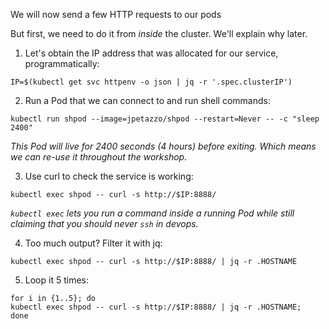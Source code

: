 

We will now send a few HTTP requests to our pods

But first, we need to do it from *inside* the cluster. We'll explain why later.

1. Let's obtain the IP address that was allocated for our service, programmatically:

```execute
IP=$(kubectl get svc httpenv -o json | jq -r '.spec.clusterIP')
```

2. Run a Pod that we can connect to and run shell commands:

```execute
kubectl run shpod --image=jpetazzo/shpod --restart=Never -- -c "sleep 2400"
```

*This Pod will live for 2400 seconds (4 hours) before exiting. Which means we can re-use it throughout the workshop.*

3. Use curl to check the service is working:

```execute
kubectl exec shpod -- curl -s http://$IP:8888/
```

*`kubectl exec` lets you run a command inside a running Pod while still claiming that you should never `ssh` in devops.*

4. Too much output? Filter it with jq:

```execute
kubectl exec shpod -- curl -s http://$IP:8888/ | jq -r .HOSTNAME
```

5. Loop it 5 times:

```execute
for i in {1..5}; do
kubectl exec shpod -- curl -s http://$IP:8888/ | jq -r .HOSTNAME;
done
```
